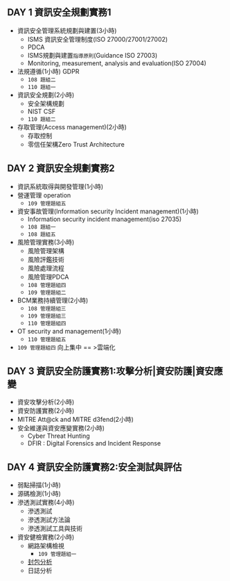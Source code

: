 ## DAY 1	資訊安全規劃實務1	
- 資訊安全管理系統規劃與建置(3小時)
  - ISMS 資訊安全管理制度(ISO 27000/27001/27002)
  - PDCA
  - ISMS規劃與建置`指導原則`(Guidance ISO 27003)
  - Monitoring, measurement, analysis and evaluation(ISO 27004)
- 法規遵循(1小時) GDPR
  - `108 題組二` 
  - `110 題組一`
- 資訊安全規劃(2小時)
  - 安全架構規劃
  - NIST CSF
  - `110 題組二` 
- 存取管理(Access management)(2小時)
  - 存取控制
  - 零信任架構Zero Trust Architecture
## DAY 2	資訊安全規劃實務2	
- 資訊系統取得與開發管理(1小時)
- 營運管理 operation
  - `109 管理題組五`  
- 資安事故管理(Information security Incident management)(1小時)
  - Information security incident management(iso 27035)
  - `108 題組一`
  - `108 題組五` 
- 風險管理實務(3小時)
  - 風險管理架構
  - 風險評鑑技術
  - 風險處理流程
  - 風險管理PDCA
  - `108 管理題組四`
  - `109 管理題組二`
- BCM業務持續管理(2小時)
  - `108 管理題組三`  
  - `109 管理題組三`
  - `110 管理題組四` 
- OT security and management(1小時)
  - `110 管理題組五`  
- `109 管理題組四` 向上集中 == >雲端化 
## DAY 3	資訊安全防護實務1:攻擊分析|資安防護|資安應變
- 資安攻擊分析(2小時)
- 資安防護實務(2小時) 
- MITRE Att@ck and MITRE d3fend(2小時)
- 安全維運與資安應變實務(2小時)
  - Cyber Threat Hunting
  - DFIR : Digital Forensics and Incident Response
## DAY 4	資訊安全防護實務2:安全測試與評估	
- 弱點掃描(1小時)
- 源碼檢測(1小時)
- 滲透測試實務(4小時)
  - 滲透測試
  - 滲透測試方法論
  - 滲透測試工具與技術
- 資安健檢實務(2小時)
  - 網路架構檢視
    - `109 管理題組一`
  - [封包分析](./packetanalysis.md)
  - 日誌分析

